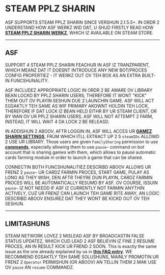 # STEAM PPLZ SHARIN

ASF SUPPORTS STEAM PPLZ SHARIN SINCE VERSHUN 2.1.5.5+. IN ORDR 2 UNDERSTAND HOW ASF WERKZ WID DAT, U SHUD FIRSTLY READ HOW **[STEAM PPLZ SHARIN WERKZ](https://store.steampowered.com/promotion/familysharing)**, WHICH IZ AVAILABLE ON STEAM STORE.

* * *

## ASF

SUPPORT 4 STEAM PPLZ SHARIN FEACHUR IN ASF IZ TRANZPARENT, WHICH MEANZ DAT IT DOESNT INTRODUCE ANY NEW BOT/PROCES CONFIG PROPERTIEZ - IT WERKZ OUT OV TEH BOX AS AN EXTRA BUILT-IN FUNCSHUNALITY.

ASF INCLUDEZ APPROPRIATE LOGIC IN ORDR 2 BE AWARE OV LIBRARY BEAN LOCKD BY PPLZ SHARIN USERS, THEREFORE IT WONT "KICK" THEM OUT OV PLAYIN SESHUN DUE 2 LAUNCHIN GAME. ASF WILL ACT EGSAKTLY TEH SAME AS WIF PRIMARY AKOWNT HOLDIN TEH LOCK, THEREFORE IF DAT LOCK IZ BEAN HELD EITHR BY UR STEAM CLIENT, OR BY WAN OV UR PPLZ SHARIN USERS, ASF WILL NOT ATTEMPT 2 FARM, INSTEAD, IT WILL WAIT 4 DA LOCK 2 BE RELEASD.

IN ADDISHUN 2 ABOOV, AFTR LOGGIN IN, ASF WILL ACCES UR **[GAMEZ SHARIN SETTINGS](https://store.steampowered.com/account/managedevices)**, FRUM WHICH ITLL EXTRACT UP 2 5 `steamIDs` ALLOWD 2 USE UR LIBRARY. Those users are given `FamilySharing` permission to use **[commands](https://github.com/JustArchiNET/ArchiSteamFarm/wiki/Commands)**, especially allowing them to use `pause~` command on bot account that is sharing games with them, which allows to pause automatic cards farming module in order to launch a game that can be shared.

CONNECTIN BOTH FUNCSHUNALITIEZ DESCRIBD ABOOV ALLOWS UR FRENZ 2 `pause~` UR CARDZ FARMIN PROCES, START GAME, PULAY AS LONG AS THEY WISH, DEN AFTR THEYRE DUN PLAYIN, CARDZ FARMIN PROCES WILL BE AUTOMATICALLY RESUMD BY ASF. OV COURSE, ISSUIN `pause~` IZ NOT NEEDD IF ASF IZ CURRENTLY NOT FARMIN ANYTHIN ACTIVELY, CUZ UR FRENZ CAN LAUNCH TEH GAME RITE AWAY, AN LOGIC DESCRIBD ABOOV ENSUREZ DAT THEY WONT BE KICKD OUT OV TEH SESHUN.

* * *

## LIMITASHUNS

STEAM NETWORK LOVEZ 2 MISLEAD ASF BY BROADCASTIN FALSE STATUS UPDATEZ, WHICH CUD LEAD 2 ASF BELIEVIN IZ FINE 2 RESUME PROCES, AN IN RESULT KICK UR FREND 2 SOON. This is exactly the same issue as the one already explained by us in **[this FAQ entry](https://github.com/JustArchiNET/ArchiSteamFarm/wiki/FAQ#asf-is-kicking-my-steam-client-session-while-im-playing--this-account-is-logged-on-another-pc)**. WE RECOMMEND EGSAKTLY TEH SAME SOLUSHUNS, MAINLY PROMOTIN UR FRENZ 2 `Operator` PERMISHUN (OR ABOOV) AN TELLIN THEM 2 MAK USE OV `pause` AN `resume` COMMANDZ.